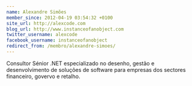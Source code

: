 ```yaml
---
name: Alexandre Simões
member_since: 2012-04-19 03:54:32 +0100
site_url: http://alexcode.com
blog_url: http://www.instanceofanobject.com
twitter_username: alexcode
facebook_username: instanceofanobject
redirect_from: /membro/alexandre-simoes/
---
```

Consultor Sénior .NET especializado no desenho, gestão e desenvolvimento de soluções de software para empresas dos sectores financeiro, govervo e retalho.
